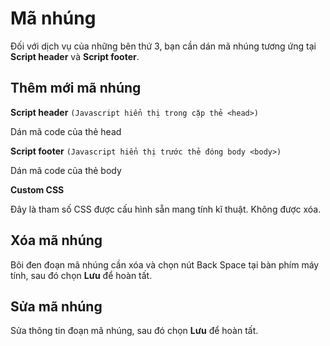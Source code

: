 # Mã nhúng

Đối với dịch vụ của những bên thứ 3, bạn cần dán mã nhúng tương ứng tại **Script header** và **Script footer**.

## Thêm mới mã nhúng

**Script header** `(Javascript hiển thị trong cặp thẻ <head>)`

Dán mã code của thẻ head

**Script footer** `(Javascript hiển thị trước thẻ đóng body <body>)`

Dán mã code của thẻ body

**Custom CSS**

Đây là tham số CSS được cấu hình sẵn mang tính kĩ thuật. Không được xóa.
  
## Xóa mã nhúng

Bôi đen đoạn mã nhúng cần xóa và chọn nút Back Space tại bàn phím máy tính, sau đó chọn **Lưu** để hoàn tất.

## Sửa mã nhúng

Sửa thông tin đoạn mã nhúng, sau đó chọn **Lưu** để hoàn tất.
